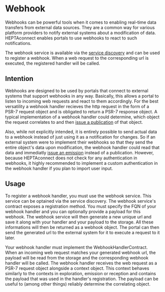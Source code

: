 # Webhook

Webhooks can be powerful tools when it comes to enabling real-time data transfers from external data sources.
They are a common way for various platform providers to notify external systems about a modification of data.
HEPTAconnect enables portals to use webhooks to react to such notifications.

The webhook service is available via the [service discovery](#) and can be used to register a webhook.
When a web request to the corresponding url is executed, the registered handler will be called.

## Intention

Webhooks are designed to be used by portals that connect to external systems that support webhooks in any way.
Basically, this allows a portal to listen to incoming web requests and react to them accordingly.
For the best versatility a webhook handler recieves the http request in the form of a PSR-7 request object and is obligated to return a PSR-7 response object.
A typical implementation of a webhook handler could determine, which object the request correlates to and then [issue a publication](#) of that object.

Also, while not explicitly intended, it is entirely possible to send actual data to a webhook instead of just using it as a notification for changes.
So if an external system were to implement their webhooks so that they send the entire object's data upon modification, the webhook handler could read that data and immediatly [issue an emission](#) instead of a publication.
However, because HEPTAconnect does not check for any authentication in webhooks, it highly recommended to implement a custom authentication in the webhook handler if you plan to import user input.

## Usage

To register a webhook handler, you must use the webhook service.
This service can be optained via the service discovery.
The webhook service's contract exposes a registration method.
You must specify the FQN of your webhook handler and you can optionally provide a payload for this webhook.
The webhook service will then generate a new unique url and save it along with your handler and your payload to the storage.
All these informations will then be returned as a webhook object.
The portal can then send the generated url to the external system for it to execute a request to it later.

Your webhook handler must implement the WebhookHandlerContract.
When an incoming web request matches your generated webhook url, the payload will be read from the storage and the corresponding webhook handler will be called.
The webhook handler receives the web request as a PSR-7 request object alongside a context object.
This context behaves similarly to the contexts in exploration, emission or reception and contains the payload that was used in the handler's registration.
The payload can be useful to (among other things) reliably determine the correlating object.
